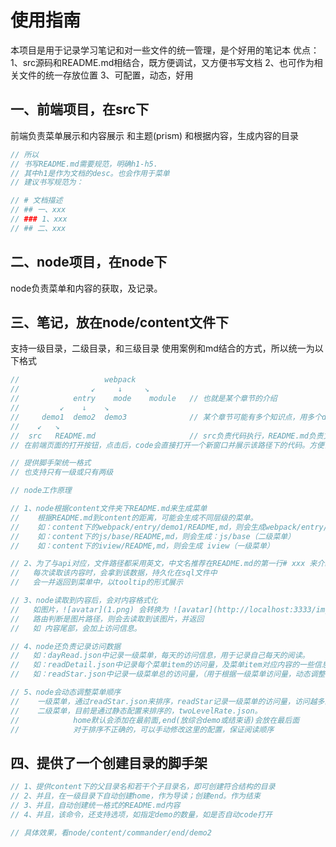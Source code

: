 # 使用指南
本项目是用于记录学习笔记和对一些文件的统一管理，是个好用的笔记本
优点：
1、src源码和README.md相结合，既方便调试，又方便书写文档
2、也可作为相关文件的统一存放位置
3、可配置，动态，好用

## 一、前端项目，在src下
前端负责菜单展示和内容展示
和主题(prism)
和根据内容，生成内容的目录
```js
// 所以
// 书写README.md需要规范，明确h1-h5.
// 其中h1是作为文档的desc。也会作用于菜单
// 建议书写规范为：

// # 文档描述
// ## 一、xxx
// ### 1、xxx
// ## 二、xxx
```

## 二、node项目，在node下
node负责菜单和内容的获取，及记录。

## 三、笔记，放在node/content文件下
支持一级目录，二级目录，和三级目录
使用案例和md结合的方式，所以统一为以下格式
```js
//                   webpack
//                ↙︎     ↓     ↘︎
//            entry    mode    module   // 也就是某个章节的介绍
//         ↙︎    ↓    ↘︎ 
//     demo1  demo2  demo3              // 某个章节可能有多个知识点，用多个demo的形式来介绍
//    ↙︎   ↘︎
//  src   README.md                     // src负责代码执行，README.md负责文档介绍
// 在前端页面的打开按钮，点击后，code会直接打开一个新窗口并展示该路径下的代码。方便调试src或修改README.mds

// 提供脚手架统一格式
// 也支持只有一级或只有两级 
```

```js
// node工作原理

// 1、node根据content文件夹下README.md来生成菜单
//    根据README.md到content的距离，可能会生成不同层级的菜单。
//    如：content下的webpack/entry/demo1/README,md，则会生成webpack/entry/demo1（三级菜单）
//    如：content下的js/base/README,md，则会生成：js/base（二级菜单）
//    如：content下的iview/README,md，则会生成 iview（一级菜单）

// 2、为了与api对应，文件路径都采用英文，中文名推荐在README.md的第一行# xxx 来介绍
//   每次读取该内容时，会拿到该数据，持久化在sql文件中
//   会一并返回到菜单中，以tooltip的形式展示

// 3、node读取到内容后，会对内容格式化
//   如图片，![avatar](1.png) 会转换为 ![avatar](http://localhost:3333/img/1.png)
//   路由判断是图片路径，则会去读取到该图片，并返回
//   如 内容尾部，会加上访问信息。

// 4、node还负责记录访问数据
//   如：dayRead.json中记录一级菜单，每天的访问信息，用于记录自己每天的阅读。
//   如：readDetail.json中记录每个菜单item的访问量，及菜单item对应内容的一些信息。
//   如：readStar.json中记录一级菜单总的访问量，（用于根据一级菜单访问量，动态调整一级菜单的顺序）

// 5、node会动态调整菜单顺序
//    一级菜单，通过readStar.json来排序，readStar记录一级菜单的访问量，访问越多的，则排序靠前
//    二级菜单，目前是通过静态配置来排序的，twoLevelRate.json。
//            home默认会添加在最前面,end(放综合demo或结束语)会放在最后面
//            对于排序不正确的，可以手动修改这里的配置，保证阅读顺序
```

## 四、提供了一个创建目录的脚手架

```js
// 1、提供content下的父目录名和若干个子目录名，即可创建符合结构的目录
// 2、并且，在一级目录下自动创建home，作为导读；创建end。作为结束
// 3、并且，自动创建统一格式的README.md内容
// 4、并且，该命令，还支持选项，如指定demo的数量，如是否自动code打开

// 具体效果，看node/content/commander/end/demo2
```